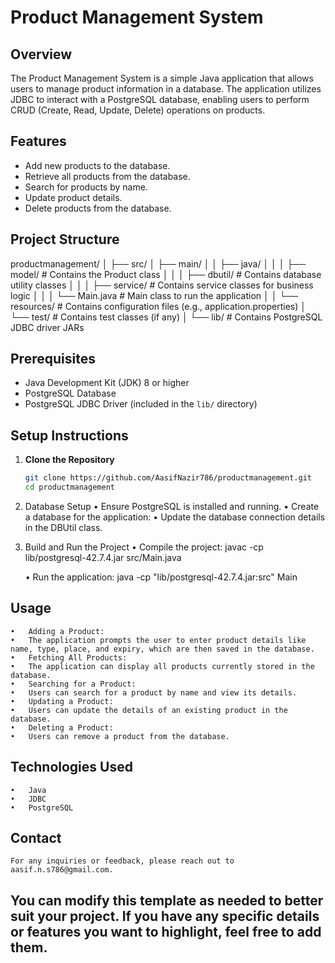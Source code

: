 # Product Management System

## Overview
The Product Management System is a simple Java application that allows users to manage product information in a database. The application utilizes JDBC to interact with a PostgreSQL database, enabling users to perform CRUD (Create, Read, Update, Delete) operations on products.

## Features
- Add new products to the database.
- Retrieve all products from the database.
- Search for products by name.
- Update product details.
- Delete products from the database.

## Project Structure
productmanagement/
│
├── src/
│   ├── main/
│   │   ├── java/
│   │   │   ├── model/            # Contains the Product class
│   │   │   ├── dbutil/           # Contains database utility classes
│   │   │   ├── service/          # Contains service classes for business logic
│   │   │   └── Main.java         # Main class to run the application
│   │   └── resources/            # Contains configuration files (e.g., application.properties)
│   └── test/                     # Contains test classes (if any)
│
└── lib/                          # Contains PostgreSQL JDBC driver JARs

## Prerequisites
- Java Development Kit (JDK) 8 or higher
- PostgreSQL Database
- PostgreSQL JDBC Driver (included in the `lib/` directory)

## Setup Instructions

1. **Clone the Repository**
   ```bash
   git clone https://github.com/AasifNazir786/productmanagement.git
   cd productmanagement

2.	Database Setup
	•	Ensure PostgreSQL is installed and running.
	•	Create a database for the application:
    •	Update the database connection details in the DBUtil class.

3.	Build and Run the Project
	•	Compile the project:
        javac -cp lib/postgresql-42.7.4.jar src/Main.java

    •	Run the application:
        java -cp "lib/postgresql-42.7.4.jar:src" Main

## Usage
	•	Adding a Product:
	•	The application prompts the user to enter product details like name, type, place, and expiry, which are then saved in the database.
	•	Fetching All Products:
	•	The application can display all products currently stored in the database.
	•	Searching for a Product:
	•	Users can search for a product by name and view its details.
	•	Updating a Product:
	•	Users can update the details of an existing product in the database.
	•	Deleting a Product:
	•	Users can remove a product from the database.

## Technologies Used
	•	Java
	•	JDBC
	•	PostgreSQL

## Contact
    For any inquiries or feedback, please reach out to aasif.n.s786@gmail.com.

## You can modify this template as needed to better suit your project. If you have any specific details or features you want to highlight, feel free to add them.
